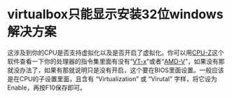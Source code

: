 # virtualbox只能显示安装32位windows解决方案

这涉及到你的CPU是否支持虚拟化以及是否开启了虚拟化。你可以用[CPU-Z](https://www.baidu.com/s?wd=CPU-Z&tn=44039180_cpr&fenlei=mv6quAkxTZn0IZRqIHckPjm4nH00T1YvmhR1mHcYnHIbuAubrHfY0ZwV5Hcvrjm3rH6sPfKWUMw85HfYnjn4nH6sgvPsT6KdThsqpZwYTjCEQLGCpyw9Uz4Bmy-bIi4WUvYETgN-TLwGUv3EnW0Ln1bsnW64njnYrjDsPHT3r0)这个软件查看一下你的处理器的指令集里面有没有“[VT-x](https://www.baidu.com/s?wd=VT-x&tn=44039180_cpr&fenlei=mv6quAkxTZn0IZRqIHckPjm4nH00T1YvmhR1mHcYnHIbuAubrHfY0ZwV5Hcvrjm3rH6sPfKWUMw85HfYnjn4nH6sgvPsT6KdThsqpZwYTjCEQLGCpyw9Uz4Bmy-bIi4WUvYETgN-TLwGUv3EnW0Ln1bsnW64njnYrjDsPHT3r0)”或者“[AMD-V](https://www.baidu.com/s?wd=AMD-V&tn=44039180_cpr&fenlei=mv6quAkxTZn0IZRqIHckPjm4nH00T1YvmhR1mHcYnHIbuAubrHfY0ZwV5Hcvrjm3rH6sPfKWUMw85HfYnjn4nH6sgvPsT6KdThsqpZwYTjCEQLGCpyw9Uz4Bmy-bIi4WUvYETgN-TLwGUv3EnW0Ln1bsnW64njnYrjDsPHT3r0)”，如果没有那就没办法了，如果有那就说明只是没有开启，这个要在BIOS里面设置。一般应该是在CPU的子设置里面，且含有 “Virtualization” 或 “Virutal” 字样，将它设为Enable，再按F10保存即可。